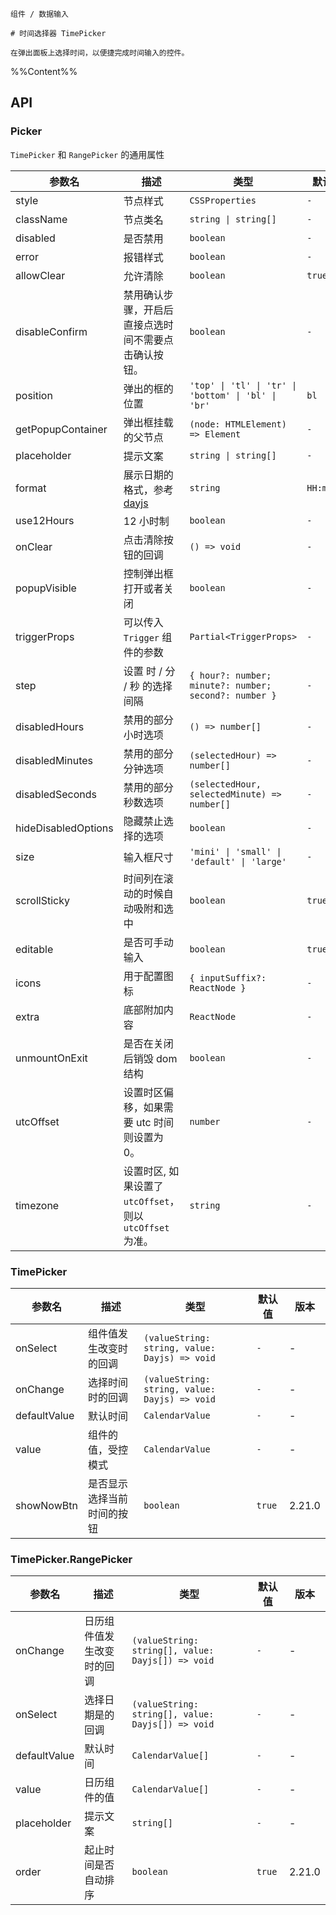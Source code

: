`````
组件 / 数据输入

# 时间选择器 TimePicker

在弹出面板上选择时间，以便捷完成时间输入的控件。
`````

%%Content%%

## API

### Picker

`TimePicker` 和 `RangePicker` 的通用属性

|参数名|描述|类型|默认值|版本|
|---|---|---|---|---|
|style|节点样式|`CSSProperties`|`-`|-|
|className|节点类名|`string \| string[]`|`-`|-|
|disabled|是否禁用|`boolean`|`-`|-|
|error|报错样式|`boolean`|`-`|-|
|allowClear|允许清除|`boolean`|`true`|-|
|disableConfirm|禁用确认步骤，开启后直接点选时间不需要点击确认按钮。|`boolean`|`-`|2.12.0|
|position|弹出的框的位置|`'top' \| 'tl' \| 'tr' \| 'bottom' \| 'bl' \| 'br'`|`bl`|-|
|getPopupContainer|弹出框挂载的父节点|`(node: HTMLElement) => Element`|`-`|-|
|placeholder|提示文案|`string \| string[]`|`-`|-|
|format|展示日期的格式，参考[dayjs](https://github.com/iamkun/dayjs)|`string`|`HH:mm:ss`|-|
|use12Hours|12 小时制|`boolean`|`-`|-|
|onClear|点击清除按钮的回调|`() => void`|`-`|-|
|popupVisible|控制弹出框打开或者关闭|`boolean`|`-`|-|
|triggerProps|可以传入 `Trigger` 组件的参数|`Partial<TriggerProps>`|`-`|-|
|step|设置 时 / 分 / 秒 的选择间隔|`{ hour?: number; minute?: number; second?: number }`|`-`|-|
|disabledHours|禁用的部分小时选项|`() => number[]`|`-`|-|
|disabledMinutes|禁用的部分分钟选项|`(selectedHour) => number[]`|`-`|-|
|disabledSeconds|禁用的部分秒数选项|`(selectedHour, selectedMinute) => number[]`|`-`|-|
|hideDisabledOptions|隐藏禁止选择的选项|`boolean`|`-`|-|
|size|输入框尺寸|`'mini' \| 'small' \| 'default' \| 'large'`|`-`|-|
|scrollSticky|时间列在滚动的时候自动吸附和选中|`boolean`|`true`|2.23.0|
|editable|是否可手动输入|`boolean`|`true`|-|
|icons|用于配置图标|`{ inputSuffix?: ReactNode }`|`-`|-|
|extra|底部附加内容|`ReactNode`|`-`|-|
|unmountOnExit|是否在关闭后销毁 dom 结构|`boolean`|`-`|-|
|utcOffset|设置时区偏移，如果需要 utc 时间则设置为 0。|`number`|`-`|-|
|timezone|设置时区, 如果设置了 `utcOffset`，则以 `utcOffset` 为准。|`string`|`-`|-|

### TimePicker

|参数名|描述|类型|默认值|版本|
|---|---|---|---|---|
|onSelect|组件值发生改变时的回调|`(valueString: string, value: Dayjs) => void`|`-`|-|
|onChange|选择时间时的回调|`(valueString: string, value: Dayjs) => void`|`-`|-|
|defaultValue|默认时间|`CalendarValue`|`-`|-|
|value|组件的值，受控模式|`CalendarValue`|`-`|-|
|showNowBtn|是否显示选择当前时间的按钮|`boolean`|`true`|2.21.0|

### TimePicker.RangePicker

|参数名|描述|类型|默认值|版本|
|---|---|---|---|---|
|onChange|日历组件值发生改变时的回调|`(valueString: string[], value: Dayjs[]) => void`|`-`|-|
|onSelect|选择日期是的回调|`(valueString: string[], value: Dayjs[]) => void`|`-`|-|
|defaultValue|默认时间|`CalendarValue[]`|`-`|-|
|value|日历组件的值|`CalendarValue[]`|`-`|-|
|placeholder|提示文案|`string[]`|`-`|-|
|order|起止时间是否自动排序|`boolean`|`true`|2.21.0|
